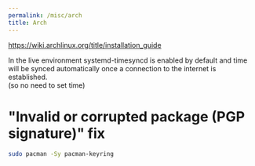 ```yaml
---
permalink: /misc/arch
title: Arch
---
```



<https://wiki.archlinux.org/title/installation_guide>


In the live environment systemd-timesyncd is enabled by default and time will be synced automatically once a connection to the internet is established.
<br>
(so no need to set time)


 
# "Invalid or corrupted package (PGP signature)" fix

```bash
sudo pacman -Sy pacman-keyring
```

